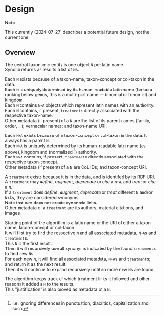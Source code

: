 # Design

<!-- deno-fmt-ignore -->
> [!NOTE]
> This currently (2024-07-27) describes a potential future design, not
> the current one.

## Overview

The central taxonomic entity is one object `N` per latin name.\
Synolib returns as results a list of `N`s.

Each `N` exists because of a taxon-name, taxon-concept or col-taxon in the
data.\
Each `N` is uniquely determined by its human-readable latin name (for taxa
ranking below genus, this is a multi-part name — binomial or trinomial) and
kingdom.\
Each `N` contains `N+A` objects which represent latin names with an authority.\
Each `N` contains, if present, `treatment`s directly associated with the
respective taxon-name.\
Other metadata (if present) of a `N` are the list of its parent names (family,
order, ...); vernacular names; and taxon-name URI.

Each `N+A` exists because of a taxon-concept or col-taxon in the data. It always
has a parent `N`.\
Each `N+A` is uniquely determined by its human-readable latin name (as above),
kingdom and (normalized [^1]) authority.\
Each `N+A` contains, if present, `treatment`s directly associated with the
respective taxon-concept.\
Other metadata (if present) of a `N` are CoL IDs; and taxon-concept URI.

A `treatment` exists because it is in the data, and is identifed by its RDF
URI.\
A `treatment` may _define_, _augment_, _deprecate_ or _cite_ a `N+A`, and
_treat_ or _cite_ a `N`.\
If a `treatment` does _define_, _augment_, _deprecate_ or _treat_ different `N`
and/or `N+A`s, they are considered synonyms.\
Note that _cite_ does not create synonmic links.\
Other metadata of a `treatment` are its authors, material citations, and images.

Starting point of the algorithm is a latin name or the URI of either a
taxon-name, tacon-conecpt or col-taxon.\
It will first try to find the respective `N` and all associated metadata, `N+A`s
and `treatment`s.\
This `N` is the first result.\
Then it will recursively use all synonyms indicated by the found `treatment`s to
find new `N`s.\
For each new `N`, it will find all associated metadata, `N+A`s and `treatment`s;
and return it as the next result.\
Then it will continue to expand recursively until no more new `N`s are found.

The algorithm keeps track of which treatment links it followed and other reasons
it added a `N` to the results.\
This "justification" is also proved as metadata of a `N`.

[^1]: I.e. ignoring differences in punctuation, diacritics, capitalization and
    such.
